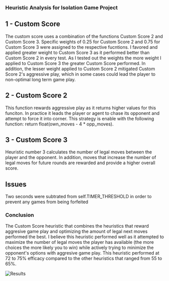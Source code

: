 ### Heuristic Analysis for Isolation Game Project

## 1 - Custom Score
The custom score uses a combination of the functions Custom Score 2 and Custom Score 3. Specific weights of 0.25 for Custom Score 2 and 0.75 for Custom Score 3 were assigned to the respective fucntions. I favored and applied greater weight to Custom Score 3 as it performed better than Custom Score 2 in every test. As I tested out the weights the more weight I applied to Custom Score 3 the greater Custom Score performed. In addition, the lesser weight applied to Custom Score 2 mitigated Custom Score 2's aggressive play, which in some cases could lead the player to non-optimal long term game play.

## 2 - Custom Score 2
This function rewards aggressive play as it returns higher values for this funciton. In practice it leads the player or agent to chase its opponent and attempt to force it into corner. This strategy is enable with the following function: return float(own_moves - 4 * opp_moves).

## 3 - Custom Score 3
Heuristic number 3 calculates the number of legal moves between the player and the opponent. In addition, moves that increase the number of legal moves for future rounds are rewarded and provide a higher overall score.

## Issues
Two seconds were subtrated from self.TIMER_THRESHOLD in order to prevent any games from being forfeited

### Conclusion
The Custom Score heuristic that combines the heuristics that reward aggresive game play and optimizing the amount of legal next moves performed the best. I believe this heuristic performed well as it attempted to maximize the number of legal moves the player has available (the more choices the more likely you to win) while actively trying to minimize the opponent's options with aggresive game play. This heuristic performed at 72 to 75% efficacy compared to the other heuristics that ranged from 55 to 65%.

![Results](./result_view_copy.png)
